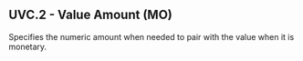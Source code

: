## UVC.2 - Value Amount (MO)

Specifies the numeric amount when needed to pair with the value when it is monetary.

